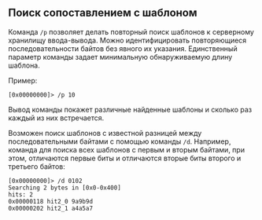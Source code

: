 ## Поиск сопоставлением с шаблоном

Команда `/p` позволяет делать повторный поиск шаблонов к серверному хранилищу ввода-вывода. Можно идентифицировать повторяющиеся последовательности байтов без явного их указания. Единственный параметр команды задает минимальную обнаруживаемую длину шаблона.

Пример:
```
[0x00000000]> /p 10
```
Вывод команды покажет различные найденные шаблоны и сколько раз каждый из них встречается.

Возможен поиск шаблонов с известной разницей между последовательными байтами с помощью команды `/d`. Например, команда для поиска всех шаблонов с первым и вторым байтами, при этом,  отличаются первые биты и отличаются вторые биты второго и третьего байтов:

```
[0x00000000]> /d 0102
Searching 2 bytes in [0x0-0x400]
hits: 2
0x00000118 hit2_0 9a9b9d
0x00000202 hit2_1 a4a5a7
```
